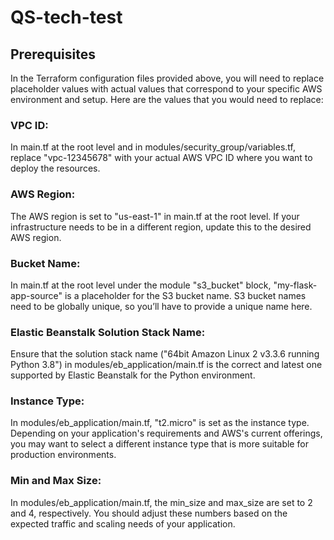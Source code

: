 # QS-tech-test

## Prerequisites

In the Terraform configuration files provided above, you will need to replace placeholder values with actual values that correspond to your specific AWS environment and setup. Here are the values that you would need to replace:

### VPC ID:

In main.tf at the root level and in modules/security_group/variables.tf, replace "vpc-12345678" with your actual AWS VPC ID where you want to deploy the resources.

### AWS Region:

The AWS region is set to "us-east-1" in main.tf at the root level. If your infrastructure needs to be in a different region, update this to the desired AWS region.

### Bucket Name:

In main.tf at the root level under the module "s3_bucket" block, "my-flask-app-source" is a placeholder for the S3 bucket name. S3 bucket names need to be globally unique, so you’ll have to provide a unique name here.

### Elastic Beanstalk Solution Stack Name:

Ensure that the solution stack name ("64bit Amazon Linux 2 v3.3.6 running Python 3.8") in modules/eb_application/main.tf is the correct and latest one supported by Elastic Beanstalk for the Python environment.

### Instance Type:

In modules/eb_application/main.tf, "t2.micro" is set as the instance type. Depending on your application's requirements and AWS's current offerings, you may want to select a different instance type that is more suitable for production environments.

### Min and Max Size:

In modules/eb_application/main.tf, the min_size and max_size are set to 2 and 4, respectively. You should adjust these numbers based on the expected traffic and scaling needs of your application.


